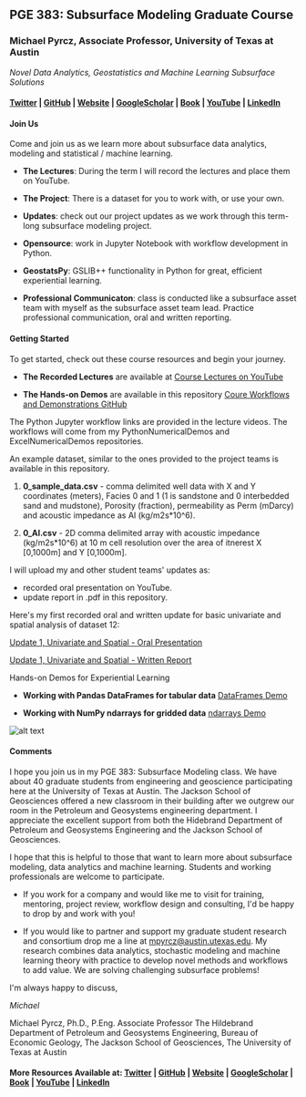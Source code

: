 
## PGE 383: Subsurface Modeling Graduate Course

### Michael Pyrcz, Associate Professor, University of Texas at Austin 
*Novel Data Analytics, Geostatistics and Machine Learning Subsurface Solutions*

#### [Twitter](https://twitter.com/geostatsguy) | [GitHub](https://github.com/GeostatsGuy) | [Website](http://michaelpyrcz.com) | [GoogleScholar](https://scholar.google.com/citations?user=QVZ20eQAAAAJ&hl=en&oi=ao) | [Book](https://www.amazon.com/Geostatistical-Reservoir-Modeling-Michael-Pyrcz/dp/0199731446) | [YouTube](https://www.youtube.com/channel/UCLqEr-xV-ceHdXXXrTId5ig)  | [LinkedIn](https://www.linkedin.com/in/michael-pyrcz-61a648a1)

#### Join Us

Come and join us as we learn more about subsurface data analytics, modeling and statistical / machine learning. 

* **The Lectures**: During the term I will record the lectures and place them on YouTube.

* **The Project**: There is a dataset for you to work with, or use your own.

* **Updates**: check out our project updates as we work through this term-long subsurface modeling project.

* **Opensource**: work in Jupyter Notebook with workflow development in Python.

* **GeostatsPy**: GSLIB++ functionality in Python for great, efficient experiential learning.

* **Professional Communicaton**: class is conducted like a subsurface asset team with myself as the subsurface asset team lead. Practice professional communication, oral and written reporting.

#### Getting Started

To get started, check out these course resources and begin your journey.

* **The Recorded Lectures** are available at [Course Lectures on YouTube](https://www.youtube.com/watch?v=0g1g3gtHYSE&list=PLG19vXLQHvSDUmEOmBoaxGbFAbvaLdfx4)

* **The Hands-on Demos** are available in this repository [Coure Workflows and Demonstrations GitHub](https://github.com/GeostatsGuy) 
 
The Python Jupyter workflow links are provided in the lecture videos. The workflows will come from my PythonNumericalDemos and ExcelNumericalDemos repositories.

An example dataset, similar to the ones provided to the project teams is available in this repository.

1. **0_sample_data.csv** - comma delimited well data with X and Y coordinates (meters), Facies 0 and 1 (1 is sandstone and 0 interbedded sand and mudstone), Porosity (fraction), permeability as Perm (mDarcy) and acoustic impedance as AI (kg/m2s*10^6). 

2. **0_AI.csv** - 2D comma delimited array with acoustic impedance (kg/m2s*10^6) at 10 m cell resolution over the area of itnerest X [0,1000m] and Y [0,1000m].

I will upload my and other student teams' updates as:

* recorded oral presentation on YouTube.
* update report in .pdf in this repository.

Here's my first recorded oral and written update for basic univariate and spatial analysis of dataset 12:

[Update 1, Univariate and Spatial - Oral Presentation](https://www.youtube.com/watch?v=88DNs2PF4_Q)

[Update 1, Univariate and Spatial - Written Report](https://github.com/GeostatsGuy/PGE383_SubsurfaceModeling/blob/master/Updates/Update_1_Pyrcz.pdf)

Hands-on Demos for Experiential Learning

* **Working with Pandas DataFrames for tabular data** [DataFrames Demo](https://github.com/GeostatsGuy/PythonNumericalDemos/blob/master/PythonDataBasics_DataFrame.ipynb)

* **Working with NumPy ndarrays for gridded data** [ndarrays Demo](https://github.com/GeostatsGuy/PythonNumericalDemos/blob/master/PythonDataBasics_ndarrays.ipynb)



![alt text](https://github.com/GeostatsGuy/PGE383_SubsurfaceModeling/blob/master/Updates/Update1_interpretation.JPG "Logo Title Text 1")

#### Comments

I hope you join us in my PGE 383: Subsurface Modeling class. We have about 40 graduate students from engineering and geoscience participating here at the University of Texas at Austin. The Jackson School of Geosciences offered a new classroom in their building after we outgrew our room in the Petroleum and Geosystems engineering department. I appreciate the excellent support from both the Hidebrand Department of Petroleum and Geosystems Engineering and the Jackson School of Geosciences.

I hope that this is helpful to those that want to learn more about subsurface modeling, data analytics and machine learning. Students and working professionals are welcome to participate.

* If you work for a company and would like me to visit for training, mentoring, project review, workflow design and consulting, I'd be happy to drop by and work with you! 

* If you would like to partner and support my graduate student research and consortium drop me a line at mpyrcz@austin.utexas.edu.  My research combines data analytics, stochastic modeling and machine learning theory with practice to develop novel methods and workflows to add value. We are solving challenging subsurface problems!

I'm always happy to discuss,

*Michael*

Michael Pyrcz, Ph.D., P.Eng. Associate Professor The Hildebrand Department of Petroleum and Geosystems Engineering, Bureau of Economic Geology, The Jackson School of Geosciences, The University of Texas at Austin

#### More Resources Available at: [Twitter](https://twitter.com/geostatsguy) | [GitHub](https://github.com/GeostatsGuy) | [Website](http://michaelpyrcz.com) | [GoogleScholar](https://scholar.google.com/citations?user=QVZ20eQAAAAJ&hl=en&oi=ao) | [Book](https://www.amazon.com/Geostatistical-Reservoir-Modeling-Michael-Pyrcz/dp/0199731446) | [YouTube](https://www.youtube.com/channel/UCLqEr-xV-ceHdXXXrTId5ig)  | [LinkedIn](https://www.linkedin.com/in/michael-pyrcz-61a648a1)
